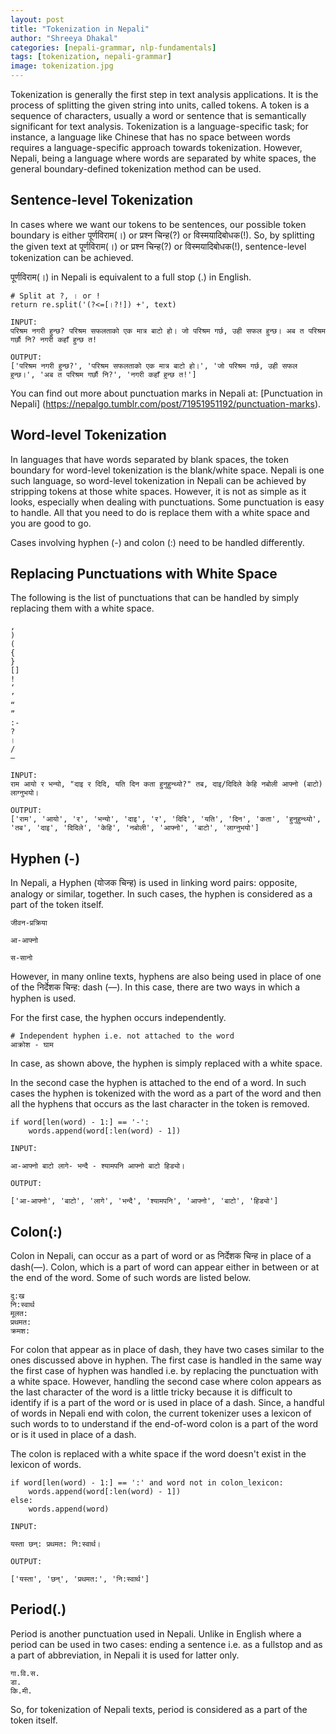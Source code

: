 ```yaml
---
layout: post
title: "Tokenization in Nepali"
author: "Shreeya Dhakal"
categories: [nepali-grammar, nlp-fundamentals]
tags: [tokenization, nepali-grammar]
image: tokenization.jpg
---
```


Tokenization is generally the first step in text analysis applications. It is the process of splitting the given string into units, called tokens. A token is a sequence of characters, usually a word or sentence that is semantically significant for text analysis. Tokenization is a language-specific task; for instance, a language like Chinese that has no space between words requires a language-specific approach towards tokenization. However, Nepali, being a language where words are separated by white spaces, the general boundary-defined tokenization method can be used.

## Sentence-level Tokenization

In cases where we want our tokens to be sentences, our possible token boundary is either पूर्णविराम(।) or प्रश्न चिन्ह(?) or विस्मयादिबोधक(!). So, by splitting the given text at पूर्णविराम(।) or प्रश्न चिन्ह(?) or विस्मयादिबोधक(!), sentence-level tokenization can be achieved.

पूर्णविराम(।) in Nepali is equivalent to a full stop (.) in English.

```
# Split at ?, । or !
return re.split('(?<=[।?!]) +', text)

INPUT: 
परिश्रम नगरी हुन्छ? परिश्रम सफलताको एक मात्र बाटो हो। जो परिश्रम गर्छ, उही सफल हुन्छ। अब त परिश्रम गर्छौ नि? नगरी कहाँ हुन्छ त!

OUTPUT:
['परिश्रम नगरी हुन्छ?', 'परिश्रम सफलताको एक मात्र बाटो हो।', 'जो परिश्रम गर्छ, उही सफल हुन्छ।', 'अब त परिश्रम गर्छौ नि?', 'नगरी कहाँ हुन्छ त!']
```

You can find out more about punctuation marks in Nepali at: [Punctuation in Nepali] (https://nepalgo.tumblr.com/post/71951951192/punctuation-marks).

## Word-level Tokenization

In languages that have words separated by blank spaces, the token boundary for word-level tokenization is the blank/white space. Nepali is one such language, so word-level tokenization in Nepali can be achieved by stripping tokens at those white spaces. However, it is not as simple as it looks, especially when dealing with punctuations. Some punctuation is easy to handle. All that you need to do is replace them with a white space and you are good to go.

Cases involving hyphen (-) and colon (:) need to be handled differently.

## Replacing Punctuations with White Space

The following is the list of punctuations that can be handled by simply replacing them with a white space.
```
,
)
(
{
}
[]
!
‘
’
“
”
:-
?
।
/
—
```

```
INPUT:
राम आयो र भन्यो, "दाइ र दिदि, यति दिन कता हुनुहुन्थ्यो?" तब, दाइ/दिदिले केहि नबोली आफ्नो (बाटो) लाग्नुभयो।

OUTPUT:
['राम', 'आयो', 'र', 'भन्यो', 'दाइ', 'र', 'दिदि', 'यति', 'दिन', 'कता', 'हुनुहुन्थ्यो', 'तब', 'दाइ', 'दिदिले', 'केहि', 'नबोली', 'आफ्नो', 'बाटो', 'लाग्नुभयो']
```

## Hyphen (-)

In Nepali, a Hyphen (योजक चिन्ह) is used in linking word pairs: opposite, analogy or similar, together. In such cases, the hyphen is considered as a part of the token itself.

```
जीवन-प्रक्रिया

आ-आफ्नो

स-सानो
```

However, in many online texts, hyphens are also being used in place of one of the निर्देशक चिन्ह: dash (—). In this case, there are two ways in which a hyphen is used.

For the first case, the hyphen occurs independently.

```
# Independent hyphen i.e. not attached to the word
आक्रोश - घाम
```
In case, as shown above, the hyphen is simply replaced with a white space. 

In the second case the hyphen is attached to the end of a word. In such cases the hyphen is tokenized with the word as a part of the word and then all the hyphens that occurs as the last character in the token is removed.

```
if word[len(word) - 1:] == '-':
    words.append(word[:len(word) - 1])

```

```
INPUT: 

आ-आफ्नो बाटो लागे- भन्दै - श्यामपनि आफ्नो बाटो हिड्यो।

OUTPUT:

['आ-आफ्नो', 'बाटो', 'लागे', 'भन्दै', 'श्यामपनि', 'आफ्नो', 'बाटो', 'हिड्यो']
```

## Colon(:)

Colon in Nepali, can occur as a part of word or as निर्देशक चिन्ह in place of a dash(—). Colon, which is a part of word can appear either in between or at the end of the word. Some of such words are listed below.
```
दु:ख
नि:स्वार्थ
मूलत:
प्रथमत:
क्रमश:
```
For colon that appear as in place of dash, they have two cases similar to the ones discussed above in hyphen. The first case is handled in the same way the first case of hyphen was handled i.e. by replacing the punctuation with a white space. However, handling the second case where colon appears as the last character of the word is a little tricky because it is difficult to identify if is a part of the word or is used in place of a dash. Since, a handful of words in Nepali end with colon, the current tokenizer uses a lexicon of such words to to understand if the end-of-word colon is a part of the word or is it used in place of a dash. 

The colon is replaced with a white space if the word doesn't exist in the lexicon of words.
```
if word[len(word) - 1:] == ':' and word not in colon_lexicon:
    words.append(word[:len(word) - 1])
else:
    words.append(word)
```
```
INPUT:

यस्ता छन्: प्रथमत: नि:स्वार्थ।

OUTPUT: 

['यस्ता', 'छन्', 'प्रथमत:', 'नि:स्वार्थ']
```

## Period(.)

Period is another punctuation used in Nepali. Unlike in English where a period can be used in two cases: ending a sentence i.e. as a fullstop and as a part of abbreviation, in Nepali it is used for latter only. 
```
गा.वि.स.
डा.
कि.मी.
```
So, for tokenization of Nepali texts, period is considered as a part of the token itself.

